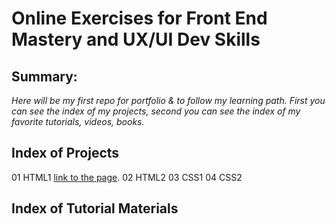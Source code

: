 # Online Exercises for Front End Mastery and UX/UI Dev Skills

## Summary:
*Here will be my first repo for portfolio & to follow my learning path. First you can see the index of my projects, second you can see the index of my favorite tutorials, videos, books.*

## Index of Projects
01 HTML1 [link to the page](https://cdn.rawgit.com/Darqhan/OnlineExercises/0809c593/01HTML1/index.html). 
02 HTML2 
03 CSS1 
04 CSS2

## Index of Tutorial Materials
